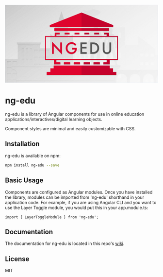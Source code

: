 ![alt text](https://raw.githubusercontent.com/UNLV-Online-Education/ng-edu/master/logo-w-bg.jpg)


# ng-edu
ng-edu is a library of Angular components for use in online education applications/interactives/digital learning objects.

Component styles are minimal and easily customizable with CSS.

## Installation
ng-edu is available on npm:
```bash
npm install ng-edu --save
```

## Basic Usage
Components are configured as Angular modules.  Once you have installed the library, modules can be imported from 'ng-edu' shorthand in your application code.  For example, if you are using Angular CLI and you want to use the Layer Toggle module, you would put this in your app.module.ts:

```
import { LayerToggleModule } from 'ng-edu';
```

## Documentation
The documentation for ng-edu is located in this repo's [wiki](https://github.com/UNLV-Online-Education/ng-edu/wiki).

## License
MIT
